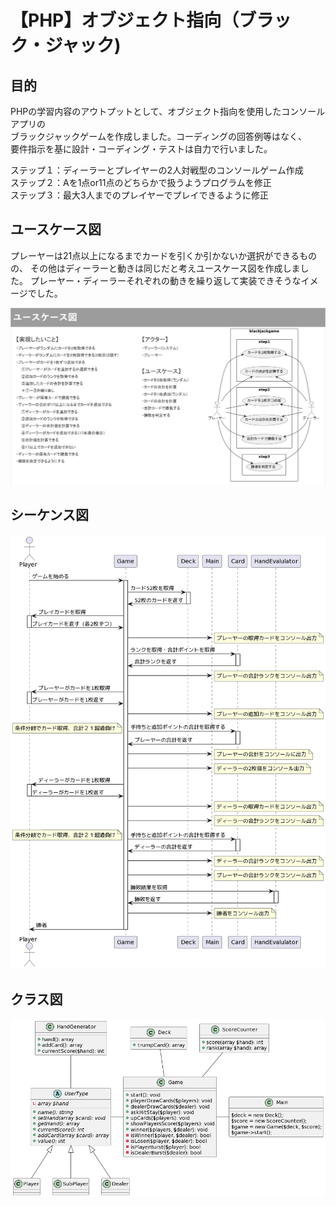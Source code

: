 # 【PHP】オブジェクト指向（ブラック・ジャック)

## 目的
PHPの学習内容のアウトプットとして、オブジェクト指向を使用したコンソールアプリの<br>
ブラックジャックゲームを作成しました。コーディングの回答例等はなく、<br>
要件指示を基に設計・コーディング・テストは自力で行いました。<br>


ステップ１：ディーラーとプレイヤーの2人対戦型のコンソールゲーム作成<br>
ステップ２：Aを1点or11点のどちらかで扱うようプログラムを修正<br>
ステップ３：最大3人までのプレイヤーでプレイできるように修正<br>

## ユースケース図
プレーヤーは21点以上になるまでカードを引くか引かないか選択ができるものの、
その他はディーラーと動きは同じだと考えユースケース図を作成しました。
プレーヤー・ディーラーそれぞれの動きを繰り返して実装できそうなイメージでした。

![ユースケース図](/src/images/use_case.png)

## シーケンス図

![シーケンス図](/src/images/sequence_diagram.png)


## クラス図

![クラス図](/src/images/class_diagram.png)
